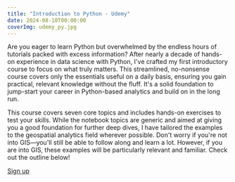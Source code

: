 ```yaml
---
title: "Introduction to Python - Udemy"
date: 2024-08-10T00:00:00
coverImg: udemy_py.jpg
---
```


Are you eager to learn Python but overwhelmed by the endless hours of tutorials packed with excess information? After nearly a decade of hands-on experience in data science with Python, I've crafted my first introductory course to focus on what truly matters. This streamlined, no-nonsense course covers only the essentials useful on a daily basis, ensuring you gain practical, relevant knowledge without the fluff. It's a solid foundation to jump-start your career in Python-based analytics and build on in the long run.




<!--more-->


This course covers seven core topics and includes hands-on exercises to test your skills. While the notebook topics are generic and aimed at giving you a good foundation for further deep dives, I have tailored the examples to the geospatial analytics field wherever possible. Don't worry if you're not into GIS—you'll still be able to follow along and learn a lot. However, if you are into GIS, these examples will be particularly relevant and familiar. Check out the outline below!


[Sign up](https://www.udemy.com/course/python-for-geospatial/?referralCode=9CB37AD72F018CB25364)
